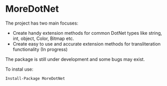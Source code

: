# MoreDotNet

The project has two main focuses:

- Create handy extension methods for common DotNet types like string, int, object, Color, Bitmap etc.
- Create easy to use and accurate extension methods for transliteration functionality (In progress)

The package is still under development and some bugs may exist.

To instal use:

```
Install-Package MoreDotNet
```